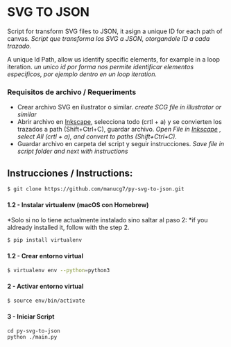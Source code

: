 # SVG TO JSON #

Script for transform SVG files to JSON, it asign a unique ID for each path of canvas.
*Script que transforma los SVG a JSON, otorgandole ID a cada trazado.*

A unique Id Path, allow us identify specific elements, for example in a loop iteration.
*un unico id por forma nos permite identificar elementos especificos, por ejemplo dentro en un loop iteration.*


### Requisitos de archivo / Requeriments ###

- Crear archivo SVG en ilustrator o similar. *create SCG file in illustrator or similar*
- Abrir archivo en [Inkscape](https://inkscape.org/release), selecciona todo (crtl + a) y se convierten los trazados a path (Shift+Ctrl+C), guardar archivo. *Open File in [Inkscape](https://inkscape.org/release) , select All (crtl + a), and convert to paths (Shift+Ctrl+C).*
- Guardar archivo en carpeta del script y seguir instrucciones. *Save file in script folder and next with instructions*


## Instrucciones / Instructions:

```bash
$ git clone https://github.com/manucg7/py-svg-to-json.git
```

#### 1.2 - Instalar virtualenv (macOS con Homebrew)
*Solo si no lo tiene actualmente instalado sino saltar al paso 2:
*if you aldready installed it, follow with the step 2.

```bash
$ pip install virtualenv
```

#### 1.2 - Crear entorno virtual
```bash
$ virtualenv env --python=python3
```

#### 2 - Activar entorno virtual
```bash
$ source env/bin/activate
```
#### 3 - Iniciar Script
```
cd py-svg-to-json
python ./main.py

```

